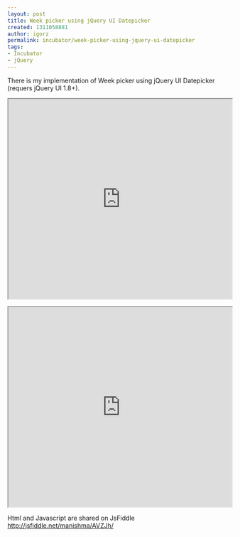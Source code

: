 ```yaml
---
layout: post
title: Week picker using jQuery UI Datepicker
created: 1311058881
author: igorz
permalink: incubator/week-picker-using-jquery-ui-datepicker
tags:
- Incubator
- jQuery
---
```

<p>There is my implementation of Week picker using  jQuery UI Datepicker (requers jQuery UI 1.8+).</p>
<p><iframe style="height: 450px; width: 100%;" src="http://jsfiddle.net/manishma/AVZJh/embedded/result/"></iframe></p>
<!--more--><!--more-->
<p><iframe style="height: 450px; width: 100%;" src="http://jsfiddle.net/manishma/AVZJh/embedded/html/"></iframe></p>
<p>Html and Javascript are shared on JsFiddle <a href="http://jsfiddle.net/manishma/AVZJh/">http://jsfiddle.net/manishma/AVZJh/</a></p>
